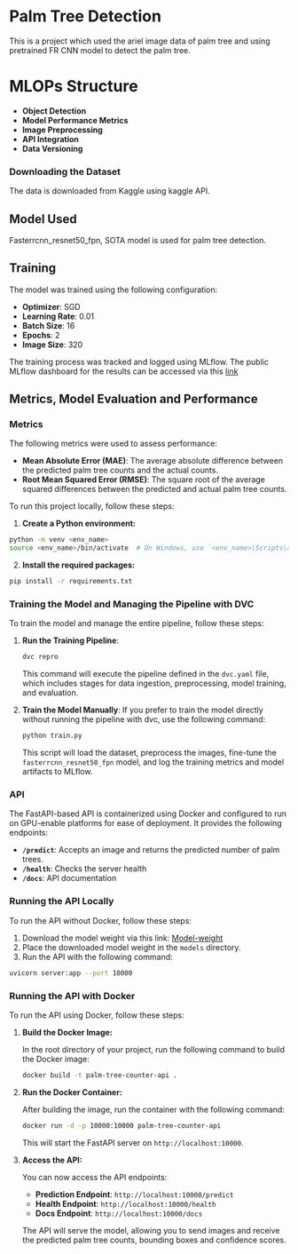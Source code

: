 # Palm Tree Detection


This is a project which used the ariel image data of palm tree and using pretrained FR CNN model to detect the palm tree.



# MLOPs Structure
- **Object Detection**
- **Model Performance Metrics**
- **Image Preprocessing**
- **API Integration**
- **Data Versioning**


### Downloading the Dataset

The data is downloaded from Kaggle using kaggle API.

## Model Used

Fasterrcnn_resnet50_fpn, SOTA model is used for palm tree detection.

## Training

The model was trained using the following configuration:

- **Optimizer**: SGD
- **Learning Rate**: 0.01
- **Batch Size**: 16
- **Epochs**: 2
- **Image Size**: 320

The training process was tracked and logged using MLflow. The public MLflow dashboard for the results can be accessed via this [link](https://dagshub.com/aditya.prashant0/my-first-repo.mlflow)

## Metrics, Model Evaluation and Performance

### Metrics

The following metrics were used to assess performance:

- **Mean Absolute Error (MAE)**: The average absolute difference between the predicted palm tree counts and the actual counts.
- **Root Mean Squared Error (RMSE)**: The square root of the average squared differences between the predicted and actual palm tree counts.


To run this project locally, follow these steps:

1. **Create a Python environment:**

```bash
python -m venv <env_name>
source <env_name>/bin/activate  # On Windows, use `<env_name>\Scripts\activate`
```

2. **Install the required packages:**

```bash
pip install -r requirements.txt
```


### Training the Model and Managing the Pipeline with DVC

To train the model and manage the entire pipeline, follow these steps:

1. **Run the Training Pipeline**:
    
    ```bash
    dvc repro
    ```
    
    This command will execute the pipeline defined in the `dvc.yaml` file, which includes stages for data ingestion, preprocessing, model training, and evaluation.
    
2. **Train the Model Manually**:
If you prefer to train the model directly without running the pipeline with dvc, use the following command:
    
    ```bash
    python train.py
    ```
    
    This script will load the dataset, preprocess the images, fine-tune the `fasterrcnn_resnet50_fpn` model, and log the training metrics and model artifacts to MLflow.
    

### API

The FastAPI-based API is containerized using Docker and configured to run on GPU-enable platforms for ease of deployment. It provides the following endpoints:

- **`/predict`**: Accepts an image and returns the predicted number of palm trees.
- **`/health`**: Checks the server health
- **`/docs`**: API documentation

### Running the API Locally
To run the API without Docker, follow these steps:
 1. Download the model weight via this link: [Model-weight](https://drive.google.com/file/d/1VTqQGum3d1YIF5OLGTYmFHP5LWI52c87/view?usp=sharing)
 3. Place the downloaded model weight in the `models` directory.
 4. Run the API with the following command:
 ```bash
 uvicorn server:app --port 10000
 ```

### Running the API with Docker

To run the API using Docker, follow these steps:

1. **Build the Docker Image:**
    
    In the root directory of your project, run the following command to build the Docker image:
    
    ```bash
    docker build -t palm-tree-counter-api .
    ```
    
2. **Run the Docker Container:**
    
    After building the image, run the container with the following command:
    
    ```bash
    docker run -d -p 10000:10000 palm-tree-counter-api
    ```
    
    This will start the FastAPI server on `http://localhost:10000`.
    
3. **Access the API:**
    
    You can now access the API endpoints:
    
    - **Prediction Endpoint**: `http://localhost:10000/predict`
    - **Health Endpoint**: `http://localhost:10000/health`
    - **Docs Endpoint**: `http://localhost:10000/docs`
    
    The API will serve the model, allowing you to send images and receive the predicted palm tree counts, bounding boxes and confidence scores.
